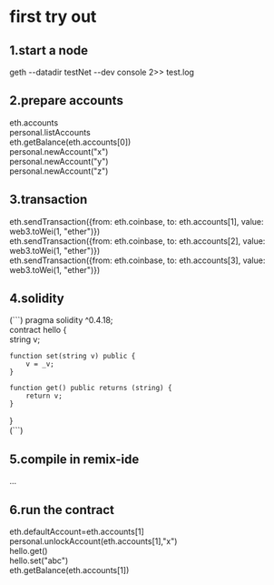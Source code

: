 # first try out  
## 1.start a node  
geth --datadir testNet --dev console 2>> test.log  
## 2.prepare accounts  
eth.accounts  
personal.listAccounts  
eth.getBalance(eth.accounts[0])  
personal.newAccount("x")  
personal.newAccount("y")  
personal.newAccount("z")  
## 3.transaction  
eth.sendTransaction({from: eth.coinbase, to: eth.accounts[1], value: web3.toWei(1, "ether")})  
eth.sendTransaction({from: eth.coinbase, to: eth.accounts[2], value: web3.toWei(1, "ether")})  
eth.sendTransaction({from: eth.coinbase, to: eth.accounts[3], value: web3.toWei(1, "ether")})  
## 4.solidity  
(```)
pragma solidity ^0.4.18;  
contract hello {  
    string v;  
      
    function set(string v) public {  
        v = _v;  
    }  
  
    function get() public returns (string) {  
        return v;  
    }  
}  
(```)
## 5.compile in remix-ide  
  ...  
## 6.run the contract  
eth.defaultAccount=eth.accounts[1]  
personal.unlockAccount(eth.accounts[1],"x")  
hello.get()  
hello.set("abc")  
eth.getBalance(eth.accounts[1])  
